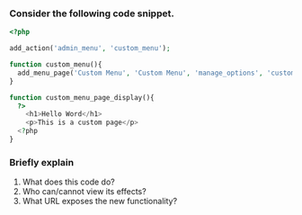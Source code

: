 ### Consider the following code snippet. 

```php
<?php

add_action('admin_menu', 'custom_menu');

function custom_menu(){
  add_menu_page('Custom Menu', 'Custom Menu', 'manage_options', 'custom-menu', 'custom_menu_page_display');
}

function custom_menu_page_display(){
  ?>
    <h1>Hello Word</h1>
    <p>This is a custom page</p>
  <?php
}
```

### Briefly explain

1. What does this code do?
1. Who can/cannot view its effects?
1. What URL exposes the new functionality?
